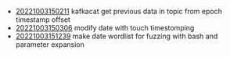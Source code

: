 - [20221003150211](/zet/20221003150211/README.md) kafkacat get previous data in topic from epoch timestamp offset
- [20221003150306](/zet/20221003150306/README.md) modify date with touch timestomping
- [20221003151239](/zet/20221003151239/README.md) make date wordlist for fuzzing with bash and parameter expansion
